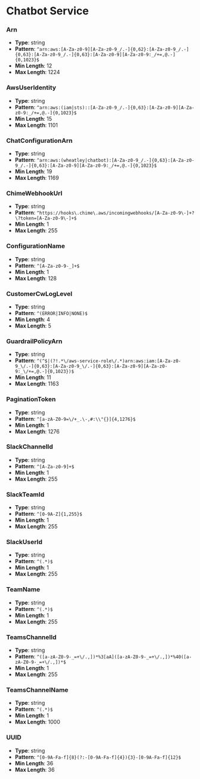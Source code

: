# Chatbot Service

### Arn
- **Type**: string
- **Pattern**: `^arn:aws:[A-Za-z0-9][A-Za-z0-9_/.-]{0,62}:[A-Za-z0-9_/.-]{0,63}:[A-Za-z0-9_/.-]{0,63}:[A-Za-z0-9][A-Za-z0-9:_/+=,@.-]{0,1023}$`
- **Min Length**: 12
- **Max Length**: 1224

### AwsUserIdentity
- **Type**: string
- **Pattern**: `^arn:aws:(iam|sts)::[A-Za-z0-9_/.-]{0,63}:[A-Za-z0-9][A-Za-z0-9:_/+=,@.-]{0,1023}$`
- **Min Length**: 15
- **Max Length**: 1101

### ChatConfigurationArn
- **Type**: string
- **Pattern**: `^arn:aws:(wheatley|chatbot):[A-Za-z0-9_/.-]{0,63}:[A-Za-z0-9_/.-]{0,63}:[A-Za-z0-9][A-Za-z0-9:_/+=,@.-]{0,1023}$`
- **Min Length**: 19
- **Max Length**: 1169

### ChimeWebhookUrl
- **Type**: string
- **Pattern**: `^https://hooks\.chime\.aws/incomingwebhooks/[A-Za-z0-9\-]+?\?token=[A-Za-z0-9\-]+$`
- **Min Length**: 1
- **Max Length**: 255

### ConfigurationName
- **Type**: string
- **Pattern**: `^[A-Za-z0-9-_]+$`
- **Min Length**: 1
- **Max Length**: 128

### CustomerCwLogLevel
- **Type**: string
- **Pattern**: `^(ERROR|INFO|NONE)$`
- **Min Length**: 4
- **Max Length**: 5

### GuardrailPolicyArn
- **Type**: string
- **Pattern**: `^(^$|(?!.*\/aws-service-role\/.*)arn:aws:iam:[A-Za-z0-9_\/.-]{0,63}:[A-Za-z0-9_\/.-]{0,63}:[A-Za-z0-9][A-Za-z0-9:_\/+=,@.-]{0,1023})$`
- **Min Length**: 11
- **Max Length**: 1163

### PaginationToken
- **Type**: string
- **Pattern**: `^[a-zA-Z0-9=\/+_.\-,#:\\"{}]{4,1276}$`
- **Min Length**: 1
- **Max Length**: 1276

### SlackChannelId
- **Type**: string
- **Pattern**: `^[A-Za-z0-9]+$`
- **Min Length**: 1
- **Max Length**: 255

### SlackTeamId
- **Type**: string
- **Pattern**: `^[0-9A-Z]{1,255}$`
- **Min Length**: 1
- **Max Length**: 255

### SlackUserId
- **Type**: string
- **Pattern**: `^(.*)$`
- **Min Length**: 1
- **Max Length**: 255

### TeamName
- **Type**: string
- **Pattern**: `^(.*)$`
- **Min Length**: 1
- **Max Length**: 255

### TeamsChannelId
- **Type**: string
- **Pattern**: `^([a-zA-Z0-9-_=+\/.,])*%3[aA]([a-zA-Z0-9-_=+\/.,])*%40([a-zA-Z0-9-_=+\/.,])*$`
- **Min Length**: 1
- **Max Length**: 255

### TeamsChannelName
- **Type**: string
- **Pattern**: `^(.*)$`
- **Min Length**: 1
- **Max Length**: 1000

### UUID
- **Type**: string
- **Pattern**: `^[0-9A-Fa-f]{8}(?:-[0-9A-Fa-f]{4}){3}-[0-9A-Fa-f]{12}$`
- **Min Length**: 36
- **Max Length**: 36

